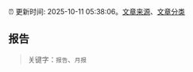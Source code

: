 :alarm_clock: 更新时间: 2025-10-11 05:38:06。[文章来源](/README.md)、[文章分类](/TAGS.md)

## 报告


> 关键字：`报告`、`月报`



